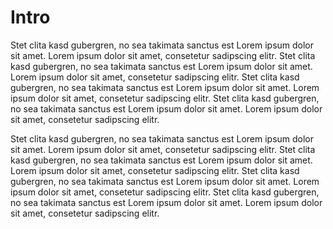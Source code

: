 # Intro

Stet clita kasd gubergren, no sea takimata sanctus est Lorem ipsum dolor sit amet. Lorem ipsum dolor sit amet, consetetur sadipscing elitr. Stet clita kasd gubergren, no sea takimata sanctus est Lorem ipsum dolor sit amet. Lorem ipsum dolor sit amet, consetetur sadipscing elitr. Stet clita kasd gubergren, no sea takimata sanctus est Lorem ipsum dolor sit amet. Lorem ipsum dolor sit amet, consetetur sadipscing elitr. Stet clita kasd gubergren, no sea takimata sanctus est Lorem ipsum dolor sit amet. Lorem ipsum dolor sit amet, consetetur sadipscing elitr.

Stet clita kasd gubergren, no sea takimata sanctus est Lorem ipsum dolor sit amet. Lorem ipsum dolor sit amet, consetetur sadipscing elitr. Stet clita kasd gubergren, no sea takimata sanctus est Lorem ipsum dolor sit amet. Lorem ipsum dolor sit amet, consetetur sadipscing elitr. Stet clita kasd gubergren, no sea takimata sanctus est Lorem ipsum dolor sit amet. Lorem ipsum dolor sit amet, consetetur sadipscing elitr. Stet clita kasd gubergren, no sea takimata sanctus est Lorem ipsum dolor sit amet. Lorem ipsum dolor sit amet, consetetur sadipscing elitr.
